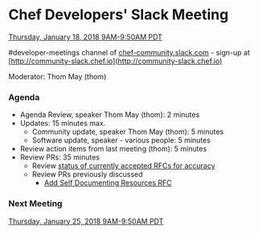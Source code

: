 # Chef Developers' Slack Meeting

[Thursday, January 18, 2018 9AM-9:50AM PDT](http://everytimezone.com/#2018-01-18,240,cn3)

\#developer-meetings channel of [chef-community.slack.com](http://chef-community.slack.com) - sign-up at [http://community-slack.chef.io](http://community-slack.chef.io)

Moderator:  Thom May (thom)

### Agenda
* Agenda Review, speaker Thom May (thom): 2 minutes
* Updates: 15 minutes max.
  * Community update, speaker Thom May (thom): 5 minutes
  * Software update, speaker - various people: 5 minutes
* Review action items from last meeting (thom): 5 minutes
* Review PRs:  35 minutes
  * Review [status of currently accepted RFCs for accuracy](https://chef.github.io/chef-rfc/)
  * Review PRs previously discussed
    * [Add Self Documenting Resources RFC](https://github.com/chef/chef-rfc/pull/295)
  
### Next Meeting

[Thursday, January 25, 2018 9AM-9:50AM PDT](http://everytimezone.com/#2018-01-25,240,cn3)
